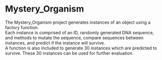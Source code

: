 # Mystery_Organism
The Mystery_Organism project generates instances of an object using a factory function.  
Each instance is comprised of an ID, randomly generated DNA sequence, and methods to mutate the sequence, compare sequences between instances, and 
predict if the instance will survive.  
A function is also included to generate 30 instances which are predicted to survive.  These 30 instances can be used for further evaluation.
